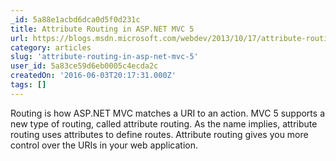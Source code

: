 ```yaml
---
_id: 5a88e1acbd6dca0d5f0d231c
title: Attribute Routing in ASP.NET MVC 5
url: https://blogs.msdn.microsoft.com/webdev/2013/10/17/attribute-routing-in-asp-net-mvc-5/
category: articles
slug: 'attribute-routing-in-asp-net-mvc-5'
user_id: 5a83ce59d6eb0005c4ecda2c
createdOn: '2016-06-03T20:17:31.000Z'
tags: []
---
```


Routing is how ASP.NET MVC matches a URI to an action. MVC 5 supports a new type of routing, called attribute routing. As the name implies, attribute routing uses attributes to define routes. Attribute routing gives you more control over the URIs in your web application.

